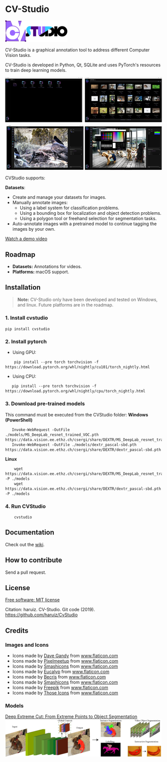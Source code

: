 # CV-Studio

<img alt="" src="logo.png" width="200px"></img>
 
CV-Studio is a graphical annotation tool to address different Computer Vision tasks. 

CV-Studio is developed in Python, Qt, SQLite and uses PyTorch's resources to train deep learning models.

![Interface](images/image.png) 

CVStudio supports:

**Datasets**:
* Create and manage your datasets for images.
* Manually annotate images:
    * Using a label system for classification problems.
    * Using a bounding box for localization and object detection problems.
    * Using a polygon tool or freehand selection for segmentation tasks.
* Auto-annotate images with a pretrained model to continue tagging the images by your own.

[Watch a demo video](https://www.youtube.com/watch?v=xtNhWr083lM)

## Roadmap

* **Datasets:** Annotations for videos.
* **Platforms:**  macOS support.

## Installation

> **Note:** CV-Studio only have been developed and tested on Windows, and linux. Future platforms are in the roadmap.

### 1. Install cvstudio

``pip install cvstudio``

### 2. Install pytorch

- Using GPU:<br>
```console
    pip install --pre torch torchvision -f https://download.pytorch.org/whl/nightly/cu101/torch_nightly.html             
```
- Using CPU:<br>
```console
   pip install --pre torch torchvision -f https://download.pytorch.org/whl/nightly/cpu/torch_nightly.html        
```

### 3. Download pre-trained models

This command must be executed from the CVStudio folder:
**Windows (PowerShell)**
 ```console
    Invoke-WebRequest -OutFile ./models/MS_DeepLab_resnet_trained_VOC.pth https://data.vision.ee.ethz.ch/csergi/share/DEXTR/MS_DeepLab_resnet_trained_VOC.pth
    Invoke-WebRequest -OutFile ./models/dextr_pascal-sbd.pth https://data.vision.ee.ethz.ch/csergi/share/DEXTR/dextr_pascal-sbd.pth
```

**Linux**
```console
    wget https://data.vision.ee.ethz.ch/csergi/share/DEXTR/MS_DeepLab_resnet_trained_VOC.pth -P ./models
    wget https://data.vision.ee.ethz.ch/csergi/share/DEXTR/dextr_pascal-sbd.pth -P ./models
```

### 4. Run CVStudio
```console
    cvstudio
```

## Documentation

Check out the [wiki](https://github.com/haruiz/CvStudio/wiki).

## How to contribute

Send a pull request.
 
## License

[Free software: MIT license](https://github.com/haruiz/CvStudio.git/blob/master/LICENSE)

Citation: haruiz. CV-Studio. Git code (2019). https://github.com/haruiz/CvStudio

## Credits

### Images and Icons
* <div>Icons made by <a href="https://www.flaticon.com/authors/dave-gandy" title="Dave Gandy">Dave Gandy</a> from <a href="https://www.flaticon.com/" title="Flaticon">www.flaticon.com</a></div>
* <div>Icons made by <a href="https://www.flaticon.com/authors/pixelmeetup" title="Pixelmeetup">Pixelmeetup</a> from <a href="https://www.flaticon.com/" title="Flaticon">www.flaticon.com</a></div>
* <div>Icons made by <a href="https://www.flaticon.com/authors/smashicons" title="Smashicons">Smashicons</a> from <a href="https://www.flaticon.com/" title="Flaticon">www.flaticon.com</a></div>
* <div>Icons made by <a href="https://www.flaticon.com/authors/eucalyp" title="Eucalyp">Eucalyp</a> from <a href="https://www.flaticon.com/" title="Flaticon">www.flaticon.com</a></div>
* <div>Icons made by <a href="https://www.flaticon.com/authors/becris" title="Becris">Becris</a> from <a href="https://www.flaticon.com/" title="Flaticon">www.flaticon.com</a></div>
* <div>Icons made by <a href="https://www.flaticon.com/authors/smashicons" title="Smashicons">Smashicons</a> from <a href="https://www.flaticon.com/" title="Flaticon">www.flaticon.com</a></div>
* <div>Icons made by <a href="https://www.flaticon.com/authors/freepik" title="Freepik">Freepik</a> from <a href="https://www.flaticon.com/" title="Flaticon">www.flaticon.com</a></div>
* <div>Icons made by <a href="https://www.flaticon.com/authors/those-icons" title="Those Icons">Those Icons</a> from <a href="https://www.flaticon.com/" title="Flaticon">www.flaticon.com</a></div>

### Models 

[Deep Extreme Cut: From Extreme Points to Object Segmentation](https://github.com/scaelles/DEXTR-PyTorch/)
<img alt="" src="images/dextr.png"></img> 